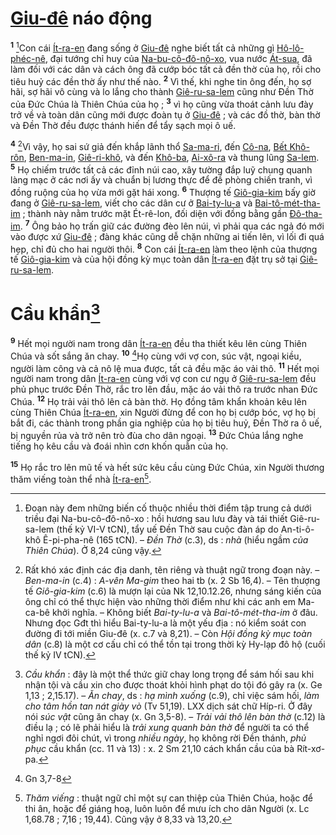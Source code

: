 # [Giu-đê]() náo động
<sup><b>1</b></sup> [^1-59c5171b-2d0c-42bb-8ca0-597d39f68bf9]Con cái [Ít-ra-en]() đang sống ở [Giu-đê]() nghe biết tất cả những gì [Hô-lô-phéc-nê](), đại tướng chỉ huy của [Na-bu-cô-đô-nô-xo](), vua nước [Át-sua](), đã làm đối với các dân và cách ông đã cướp bóc tất cả đền thờ của họ, rồi cho tiêu huỷ các đền thờ ấy như thế nào. <sup><b>2</b></sup> Vì thế, khi nghe tin ông đến, họ sợ hãi, sợ hãi vô cùng và lo lắng cho thành [Giê-ru-sa-lem]() cũng như Đền Thờ của Đức Chúa là Thiên Chúa của họ ; <sup><b>3</b></sup> vì họ cũng vừa thoát cảnh lưu đày trở về và toàn dân cũng mới được đoàn tụ ở [Giu-đê]() ; và các đồ thờ, bàn thờ và Đền Thờ đều được thánh hiến để tẩy sạch mọi ô uế.

<sup><b>4</b></sup> [^2-59c5171b-2d0c-42bb-8ca0-597d39f68bf9]Vì vậy, họ sai sứ giả đến khắp lãnh thổ [Sa-ma-ri](), đến [Cô-na](), [Bết Khô-rôn](), [Ben-ma-in](), [Giê-ri-khô](), và đến [Khô-ba](), [Ai-xô-ra]() và thung lũng [Sa-lem](). <sup><b>5</b></sup> Họ chiếm trước tất cả các đỉnh núi cao, xây tường đắp luỹ chung quanh làng mạc ở các nơi ấy và chuẩn bị lương thực để đề phòng chiến tranh, vì đồng ruộng của họ vừa mới gặt hái xong. <sup><b>6</b></sup> Thượng tế [Giô-gia-kim]() bấy giờ đang ở [Giê-ru-sa-lem](), viết cho các dân cư ở [Bai-ty-lu-a]() và [Bai-tô-mét-tha-im]() ; thành này nằm trước mặt Ét-rê-lon, đối diện với đồng bằng gần [Đô-tha-im](). <sup><b>7</b></sup> Ông bảo họ trấn giữ các đường đèo lên núi, vì phải qua các ngả đó mới vào được xứ [Giu-đê]() ; đàng khác cũng dễ chặn những ai tiến lên, vì lối đi quá hẹp, chỉ đủ cho hai người thôi. <sup><b>8</b></sup> Con cái [Ít-ra-en]() làm theo lệnh của thượng tế [Giô-gia-kim]() và của hội đồng kỳ mục toàn dân [Ít-ra-en]() đặt trụ sở tại [Giê-ru-sa-lem]().


# Cầu khẩn[^3-59c5171b-2d0c-42bb-8ca0-597d39f68bf9]
<sup><b>9</b></sup> Hết mọi người nam trong dân [Ít-ra-en]() đều tha thiết kêu lên cùng Thiên Chúa và sốt sắng ăn chay. <sup><b>10</b></sup> [^1@-59c5171b-2d0c-42bb-8ca0-597d39f68bf9]Họ cùng với vợ con, súc vật, ngoại kiều, người làm công và cả nô lệ mua được, tất cả đều mặc áo vải thô. <sup><b>11</b></sup> Hết mọi người nam trong dân [Ít-ra-en]() cùng với vợ con cư ngụ ở [Giê-ru-sa-lem]() đều phủ phục trước Đền Thờ, rắc tro lên đầu, mặc áo vải thô ra trước nhan Đức Chúa. <sup><b>12</b></sup> Họ trải vải thô lên cả bàn thờ. Họ đồng tâm khẩn khoản kêu lên cùng Thiên Chúa [Ít-ra-en](), xin Người đừng để con họ bị cướp bóc, vợ họ bị bắt đi, các thành trong phần gia nghiệp của họ bị tiêu huỷ, Đền Thờ ra ô uế, bị nguyền rủa và trở nên trò đùa cho dân ngoại. <sup><b>13</b></sup> Đức Chúa lắng nghe tiếng họ kêu cầu và đoái nhìn cơn khốn quẫn của họ.

<sup><b>15</b></sup> Họ rắc tro lên mũ tế và hết sức kêu cầu cùng Đức Chúa, xin Người thương thăm viếng toàn thể nhà [Ít-ra-en]()[^4-59c5171b-2d0c-42bb-8ca0-597d39f68bf9].

[^1-59c5171b-2d0c-42bb-8ca0-597d39f68bf9]: Đoạn này đem những biến cố thuộc nhiều thời điểm tập trung cả dưới triều đại Na-bu-cô-đô-nô-xo : hồi hương sau lưu đày và tái thiết Giê-ru-sa-lem (thế kỷ VI-V tCN), tẩy uế Đền Thờ sau cuộc đàn áp do An-ti-ô-khô Ê-pi-pha-nê (165 tCN). – *Đền Thờ* (c.3), ds : *nhà* (hiểu ngầm *của Thiên Chúa*). Ở 8,24 cũng vậy.
[^2-59c5171b-2d0c-42bb-8ca0-597d39f68bf9]: Rất khó xác định các địa danh, tên riêng và thuật ngữ trong đoạn này. – *Ben-ma-in* (c.4) : *A-vên Ma-gim* theo hai tb (x. 2 Sb 16,4). – Tên thượng tế *Giô-gia-kim* (c.6) là mượn lại của Nk 12,10.12.26, nhưng sáng kiến của ông chỉ có thể thực hiện vào những thời điểm như khi các anh em Ma-ca-bê khởi nghĩa. – Không biết *Bai-ty-lu-a* và *Bai-tô-mét-tha-im* ở đâu. Nhưng đọc Gđt thì hiểu Bai-ty-lu-a là một yếu địa : nó kiểm soát con đường đi tới miền Giu-đê (x. c.7 và 8,21). – Còn *Hội đồng kỳ mục toàn dân* (c.8) là một cơ cấu chỉ có thể tồn tại trong thời kỳ Hy-lạp đô hộ (cuối thế kỷ IV tCN).
[^3-59c5171b-2d0c-42bb-8ca0-597d39f68bf9]: *Cầu khẩn* : đây là một thể thức giữ chay long trọng để sám hối sau khi nhận tội và cầu xin cho được thoát khỏi hình phạt do tội đó gây ra (x. Ge 1,13 ; 2,15.17). – *Ăn chay*, ds : *hạ mình xuống* (c.9), chỉ việc sám hối, *làm cho tâm hồn tan nát giày vò* (Tv 51,19). LXX dịch sát chữ Híp-ri. Ở đây nói *súc vật* cũng ăn chay (x. Gn 3,5-8). – *Trải vải thô lên bàn thờ* (c.12) là điều lạ ; có lẽ phải hiểu là *trải xung quanh bàn thờ* để người ta có thể nghỉ ngơi đôi chút, vì trong *nhiều ngày*, họ không rời Đền thánh, *phủ phục* cầu khẩn (cc. 11 và 13) : x. 2 Sm 21,10 cách khẩn cầu của bà Rít-xơ-pa.
[^4-59c5171b-2d0c-42bb-8ca0-597d39f68bf9]: *Thăm viếng* : thuật ngữ chỉ một sự can thiệp của Thiên Chúa, hoặc để thi ân, hoặc để giáng hoạ, luôn luôn để mưu ích cho dân Người (x. Lc 1,68.78 ; 7,16 ; 19,44). Cũng vậy ở 8,33 và 13,20.
[^1@-59c5171b-2d0c-42bb-8ca0-597d39f68bf9]: Gn 3,7-8